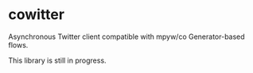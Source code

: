 # cowitter

Asynchronous Twitter client compatible with mpyw/co Generator-based flows.

This library is still in progress.
